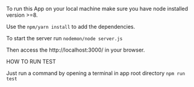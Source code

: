 To run this App on your local machine make sure you have node installed version >=8. 

Use the `npm/yarn install` to add the dependencies.

To start the server run `nodemon/node server.js`

Then access the http://localhost:3000/ in your browser.


HOW TO RUN TEST

Just run a command by opening a terminal in app root directory `npm run test`
